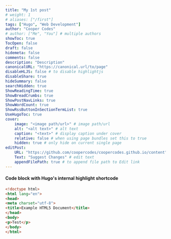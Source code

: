```yaml
---
title: "My 1st post"
# weight: 1
# aliases: ["/first"]
tags: ["Hugo", "Web Development"]
author: "Cooper Codes"
# author: ["Me", "You"] # multiple authors
showToc: true
TocOpen: false
draft: false
hidemeta: false
comments: false
description: "Description"
canonicalURL: "https://canonical.url/to/page"
disableHLJS: false # to disable highlightjs
disableShare: true
hideSummary: false
searchHidden: true
ShowReadingTime: true
ShowBreadCrumbs: true
ShowPostNavLinks: true
ShowWordCount: true
ShowRssButtonInSectionTermList: true
UseHugoToc: true
cover:
    image: "<image path/url>" # image path/url
    alt: "<alt text>" # alt text
    caption: "<text>" # display caption under cover
    relative: false # when using page bundles set this to true
    hidden: true # only hide on current single page
editPost:
    URL: "https://github.com/coopercodes/coopercodes.github.io/content"
    Text: "Suggest Changes" # edit text
    appendFilePath: true # to append file path to Edit link
---
```


#### Code block with Hugo's internal highlight shortcode

```html {linenos=true}
<!doctype html>
<html lang="en">
<head>
<meta charset="utf-8">
<title>Example HTML5 Document</title>
</head>
<body>
<p>Test</p>
</body>
</html>
```